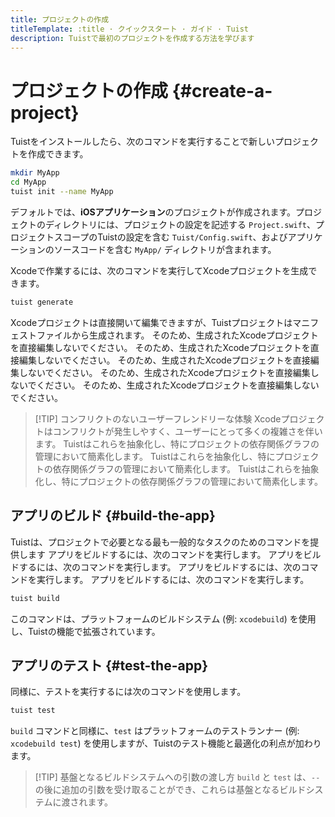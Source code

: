 ```yaml
---
title: プロジェクトの作成
titleTemplate: :title · クイックスタート · ガイド · Tuist
description: Tuistで最初のプロジェクトを作成する方法を学びます
---
```


# プロジェクトの作成 {#create-a-project}

Tuistをインストールしたら、次のコマンドを実行することで新しいプロジェクトを作成できます。

```bash
mkdir MyApp
cd MyApp
tuist init --name MyApp
```

デフォルトでは、**iOSアプリケーション**のプロジェクトが作成されます。プロジェクトのディレクトリには、プロジェクトの設定を記述する `Project.swift`、プロジェクトスコープのTuistの設定を含む `Tuist/Config.swift`、およびアプリケーションのソースコードを含む `MyApp/` ディレクトリが含まれます。

Xcodeで作業するには、次のコマンドを実行してXcodeプロジェクトを生成できます。

```bash
tuist generate
```

Xcodeプロジェクトは直接開いて編集できますが、Tuistプロジェクトはマニフェストファイルから生成されます。 そのため、生成されたXcodeプロジェクトを直接編集しないでください。 そのため、生成されたXcodeプロジェクトを直接編集しないでください。 そのため、生成されたXcodeプロジェクトを直接編集しないでください。 そのため、生成されたXcodeプロジェクトを直接編集しないでください。 そのため、生成されたXcodeプロジェクトを直接編集しないでください。

> [!TIP] コンフリクトのないユーザーフレンドリーな体験
> Xcodeプロジェクトはコンフリクトが発生しやすく、ユーザーにとって多くの複雑さを伴います。 Tuistはこれらを抽象化し、特にプロジェクトの依存関係グラフの管理において簡素化します。 Tuistはこれらを抽象化し、特にプロジェクトの依存関係グラフの管理において簡素化します。 Tuistはこれらを抽象化し、特にプロジェクトの依存関係グラフの管理において簡素化します。

## アプリのビルド {#build-the-app}

Tuistは、プロジェクトで必要となる最も一般的なタスクのためのコマンドを提供します アプリをビルドするには、次のコマンドを実行します。 アプリをビルドするには、次のコマンドを実行します。 アプリをビルドするには、次のコマンドを実行します。 アプリをビルドするには、次のコマンドを実行します。

```bash
tuist build
```

このコマンドは、プラットフォームのビルドシステム (例: `xcodebuild`) を使用し、Tuistの機能で拡張されています。

## アプリのテスト {#test-the-app}

同様に、テストを実行するには次のコマンドを使用します。

```bash
tuist test
```

`build` コマンドと同様に、`test` はプラットフォームのテストランナー (例: `xcodebuild test`) を使用しますが、Tuistのテスト機能と最適化の利点が加わります。

> [!TIP] 基盤となるビルドシステムへの引数の渡し方
> `build` と `test` は、`--` の後に追加の引数を受け取ることができ、これらは基盤となるビルドシステムに渡されます。
